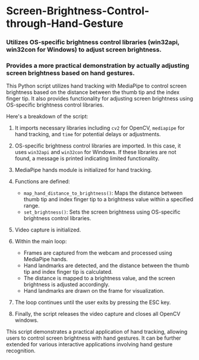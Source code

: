 # Screen-Brightness-Control-through-Hand-Gesture

### Utilizes OS-specific brightness control libraries (win32api, win32con for Windows) to adjust screen brightness.

### Provides a more practical demonstration by actually adjusting screen brightness based on hand gestures.

This Python script utilizes hand tracking with MediaPipe to control screen brightness based on the distance between the thumb tip and the index finger tip. It also provides functionality for adjusting screen brightness using OS-specific brightness control libraries.

Here's a breakdown of the script:

1. It imports necessary libraries including `cv2` for OpenCV, `mediapipe` for hand tracking, and `time` for potential delays or adjustments.

2. OS-specific brightness control libraries are imported. In this case, it uses `win32api` and `win32con` for Windows. If these libraries are not found, a message is printed indicating limited functionality.

3. MediaPipe hands module is initialized for hand tracking.

4. Functions are defined:
   - `map_hand_distance_to_brightness()`: Maps the distance between thumb tip and index finger tip to a brightness value within a specified range.
   - `set_brightness()`: Sets the screen brightness using OS-specific brightness control libraries.

5. Video capture is initialized.

6. Within the main loop:
   - Frames are captured from the webcam and processed using MediaPipe hands.
   - Hand landmarks are detected, and the distance between the thumb tip and index finger tip is calculated.
   - The distance is mapped to a brightness value, and the screen brightness is adjusted accordingly.
   - Hand landmarks are drawn on the frame for visualization.

7. The loop continues until the user exits by pressing the ESC key.

8. Finally, the script releases the video capture and closes all OpenCV windows.

This script demonstrates a practical application of hand tracking, allowing users to control screen brightness with hand gestures. It can be further extended for various interactive applications involving hand gesture recognition. 
